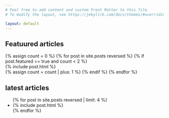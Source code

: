 ```yaml
---
# Feel free to add content and custom Front Matter to this file.
# To modify the layout, see https://jekyllrb.com/docs/themes/#overriding-theme-defaults

layout: default
---
```


<div class="home">
<!-- section for featured post -->
<section class="site-section site-section-last">
    <div class="wrapper">
        <h1>Featuured articles</h1>
            {%  assign count = 0 %}
            {% for post in site.posts reversed  %}
                {% if post.featured == true and count < 2 %}
                    <div class="post post-featured"> 
                        {%  include post.html %}
                    </div>
                    {%  assign count = count | plus: 1 %}
                {% endif %}
            {% endfor %}
    </div>
</section>
<!-- section for featured projects -->
<!-- section for the latest articles -->
<section class="site-section site-section-last">
    <div class="wrapper">
        <h1>latest articles</h1>
        <ul class="post-list">
            {% for post in site.posts reversed | limit: 4 %}
                <li class="post"> 
                    {% include post.html %}
                </li>
            {% endfor %}
        </ul>
    </div>
</section>
</div>
 
